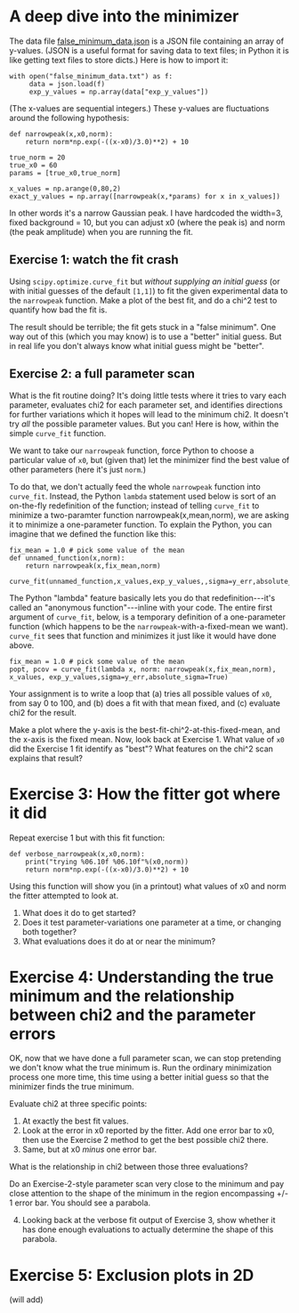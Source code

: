 # A deep dive into the minimizer

The data file [false\_minimum\_data.json](false\_minimum\_data.json) is a JSON file containing an array of y-values.  (JSON is a useful format for saving data to text files; in Python it is like getting text files to store dicts.)  Here is how to import it:

```
with open("false_minimum_data.txt") as f:
     data = json.load(f)
     exp_y_values = np.array(data["exp_y_values"])
```

(The x-values are sequential integers.)  These y-values are fluctuations around the following hypothesis:


```
def narrowpeak(x,x0,norm):
    return norm*np.exp(-((x-x0)/3.0)**2) + 10

true_norm = 20
true_x0 = 60
params = [true_x0,true_norm]

x_values = np.arange(0,80,2)
exact_y_values = np.array([narrowpeak(x,*params) for x in x_values])
```

In other words it's a narrow Gaussian peak.  I have hardcoded the width=3, fixed background = 10, but you can adjust x0 (where the peak is) and norm (the peak amplitude) when you are running the fit.


## Exercise 1: watch the fit crash

Using `scipy.optimize.curve_fit` but *without supplying an initial guess* (or with initial guesses of the default `[1,1]`) to fit the given experimental data to the `narrowpeak` function.  Make a plot of the best fit, and do a  chi^2 test to quantify how bad the fit is.  

The result should be terrible; the fit gets stuck in a "false minimum".  One way out of this (which you may know) is to use a "better" initial guess.  But in real life you don't always know what initial guess might be "better".  

## Exercise 2: a full parameter scan

What is the fit routine doing?  It's doing little tests where it tries to vary each parameter, evaluates chi2 for each parameter set, and identifies directions for further variations which it hopes will lead to the minimum chi2.  It doesn't try *all* the possible parameter values.  But you can!  Here is how, within the simple `curve_fit` function.

We want to take our `narrowpeak` function, force Python to choose a particular value of `x0`, but (given that) let the minimizer find the best value of other parameters (here it's just `norm`.) 

To do that, we don't actually feed the whole `narrowpeak` function into `curve_fit`.  Instead, the Python `lambda` statement used below is sort of an on-the-fly redefinition of the function; instead of telling `curve_fit` to minimize a two-paramter function narrowpeak(x,mean,norm), we are asking it to minimize a one-parameter function.  To explain the Python, you can imagine that we defined the function like this:

```
fix_mean = 1.0 # pick some value of the mean
def unnamed_function(x,norm):
    return narrowpeak(x,fix_mean,norm)

curve_fit(unnamed_function,x_values,exp_y_values,,sigma=y_err,absolute_sigma=True)
```

The Python "lambda" feature basically lets you do that redefinition---it's called an "anonymous function"---inline with your code.  The entire first argument of `curve_fit`, below, is a temporary definition of a one-parameter function (which happens to be the `narrowpeak`-with-a-fixed-mean we want).  `curve_fit` sees that function and minimizes it just like it would have done above. 

```
fix_mean = 1.0 # pick some value of the mean
popt, pcov = curve_fit(lambda x, norm: narrowpeak(x,fix_mean,norm), x_values, exp_y_values,sigma=y_err,absolute_sigma=True)

```

Your assignment is to write a loop that (a) tries all possible values of `x0`, from say 0 to 100, and (b) does a fit with that mean fixed, and (c) evaluate chi2 for the result.

Make a plot where the y-axis is the best-fit-chi^2-at-this-fixed-mean, and the x-axis is the fixed mean.  Now, look back at Exercise 1.  What value of `x0` did the Exercise 1 fit identify as "best"?  What features on the chi^2 scan explains that result?

# Exercise 3: How the fitter got where it did

Repeat exercise 1 but with this fit function:

```
def verbose_narrowpeak(x,x0,norm):
    print("trying %06.10f %06.10f"%(x0,norm))
    return norm*np.exp(-((x-x0)/3.0)**2) + 10
```

Using this function will show you (in a printout) what values of x0 and norm the fitter attempted to look at.
1) What does it do to get started?
2) Does it test parameter-variations one parameter at a time, or changing both together?  
3) What evaluations does it do at or near the minimum?

# Exercise 4: Understanding the true minimum and the relationship between chi2 and the parameter errors

OK, now that we have done a full parameter scan, we can stop pretending we don't know what the true minimum is.  Run the ordinary minimization process one more time, this time using a better initial guess so that the minimizer finds the true minimum.

Evaluate chi2 at three specific points:
1) At exactly the best fit values.
2) Look at the error in x0 reported by the fitter.  Add one error bar to x0, then use the Exercise 2 method to get the best possible chi2 there.
3) Same, but at x0 _minus_ one error bar.

What is the relationship in chi2 between those three evaluations?

Do an Exercise-2-style parameter scan very close to the minimum and pay close attention to the shape of the minimum in the region encompassing +/- 1 error bar.   You should see a parabola.

4) Looking back at the verbose fit output of Exercise 3, show whether it has done enough evaluations to actually determine the shape of this parabola.

# Exercise 5: Exclusion plots in 2D

(will add)
